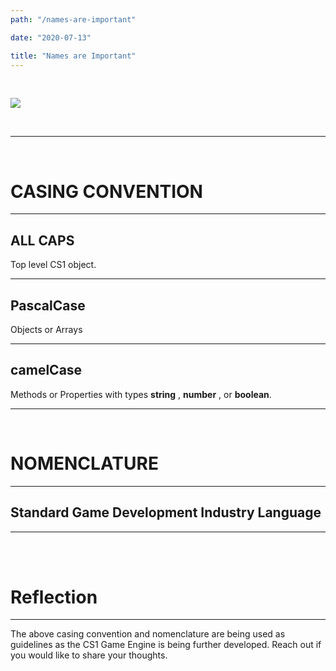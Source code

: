 ```yaml
---
path: "/names-are-important"

date: "2020-07-13"

title: "Names are Important"
---
```

<br>

![](https://cdn.glitch.com/53f6eb06-66f0-4243-b635-db0bfec50c28%2FCS1_logo_64.png?v=1588982390615)

<br>

___  

<br>

# CASING CONVENTION
___

## ALL CAPS

Top level CS1 object.
___


## PascalCase


Objects or Arrays
___

## camelCase


Methods or Properties with types **string** , **number** , or **boolean**.
___

<br>

# NOMENCLATURE
___

## Standard Game Development Industry Language
___

<br>
<br>

# Reflection
___

The above casing convention and nomenclature are being used as guidelines as the CS1 Game Engine is being further developed.  Reach out if you would like to share your thoughts.